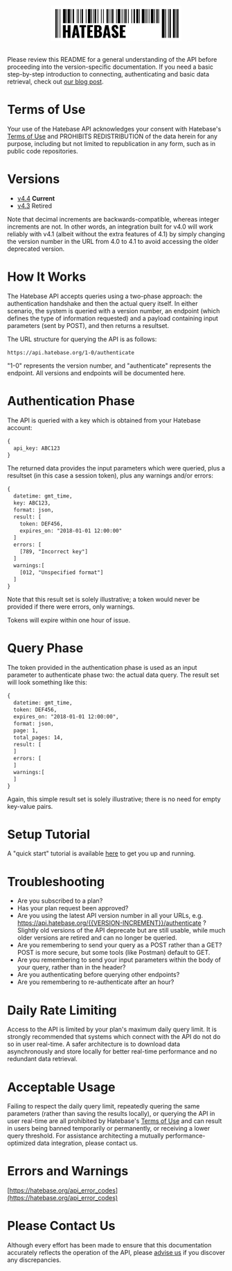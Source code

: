 <center><a href='https://hatebase.org'><img src="logo.png" width="300" ></a></center><br />

Please review this README for a general understanding of the API before proceeding into the version-specific documentation. If you need a basic step-by-step introduction to connecting, authenticating and basic data retrieval, check out [our blog post](https://hatebase.org/news/2018/12/11/getting-started-with-the-hatebase-api-v4-0).

# Terms of Use

Your use of the Hatebase API acknowledges your consent with Hatebase's [Terms of Use](https://hatebase.org/terms) and PROHIBITS REDISTRIBUTION of the data herein for any purpose, including but not limited to republication in any form, such as in public code repositories.

# Versions

- [v4.4](current/v4-4/overview.md) **Current**
- [v4.3](archived/v4-3/overview.md) Retired

Note that decimal increments are backwards-compatible, whereas integer increments are not. In other words, an integration built for v4.0 will work reliably with v4.1 (albeit without the extra features of 4.1) by simply changing the version number in the URL from 4.0 to 4.1 to avoid accessing the older deprecated version.

# How It Works

The Hatebase API accepts queries using a two-phase approach: the authentication handshake and then the actual query itself. In either scenario, the system is queried with a version number, an endpoint (which defines the type of information requested) and a payload containing input parameters (sent by POST), and then returns a resultset.

The URL structure for querying the API is as follows:

```
https://api.hatebase.org/1-0/authenticate
```

"1-0" represents the version number, and "authenticate" represents the endpoint. All versions and endpoints will be documented here.

# Authentication Phase

The API is queried with a key which is obtained from your Hatebase account:

```
{
  api_key: ABC123
}
```

The returned data provides the input parameters which were queried, plus a resultset (in this case a session token), plus any warnings and/or errors:


```
{
  datetime: gmt_time,
  key: ABC123,
  format: json,
  result: [
    token: DEF456,
    expires_on: "2018-01-01 12:00:00"
  ]
  errors: [
    [789, "Incorrect key"]
  ]
  warnings:[
    [012, "Unspecified format"]
  ]
}
```

Note that this result set is solely illustrative; a token would never be provided if there were errors, only warnings.

Tokens will expire within one hour of issue.

# Query Phase

The token provided in the authentication phase is used as an input parameter to authenticate phase two: the actual data query. The result set will look something like this:


```
{
  datetime: gmt_time,
  token: DEF456,
  expires_on: "2018-01-01 12:00:00",
  format: json,
  page: 1,
  total_pages: 14,
  result: [
  ]
  errors: [
  ]
  warnings:[
  ]
}
```

Again, this simple result set is solely illustrative; there is no need for empty key-value pairs.

# Setup Tutorial

A "quick start" tutorial is available [here](tutorial/overview.md) to get you up and running.

# Troubleshooting

- Are you subscribed to a plan?
- Has your plan request been approved?
- Are you using the latest API version number in all your URLs, e.g. https://api.hatebase.org/{{VERSION-INCREMENT}}/authenticate ? Slightly old versions of the API deprecate but are still usable, while much older versions are retired and can no longer be queried.
- Are you remembering to send your query as a POST rather than a GET? POST is more secure, but some tools (like Postman) default to GET.
- Are you remembering to send your input parameters within the body of your query, rather than in the header?
- Are you authenticating before querying other endpoints?
- Are you remembering to re-authenticate after an hour?

# Daily Rate Limiting

Access to the API is limited by your plan's maximum daily query limit. It is strongly recommended that systems which connect with the API do not do so in user real-time. A safer architecture is to download data asynchronously and store locally for better real-time performance and no redundant data retrieval.

# Acceptable Usage

Failing to respect the daily query limit, repeatedly quering the same parameters (rather than saving the results locally), or querying the API in user real-time are all prohibited by Hatebase's [Terms of Use](https://hatebase.org/terms) and can result in users being banned temporarily or permanently, or receiving a lower query threshold. For assistance architecting a mutually performance-optimized data integration, please contact us.

# Errors and Warnings

[https://hatebase.org/api_error_codes](https://hatebase.org/api_error_codes)

# Please Contact Us

Although every effort has been made to ensure that this documentation accurately reflects the operation of the API, please [advise us](https://hatebase.org/contact) if you discover any discrepancies.
